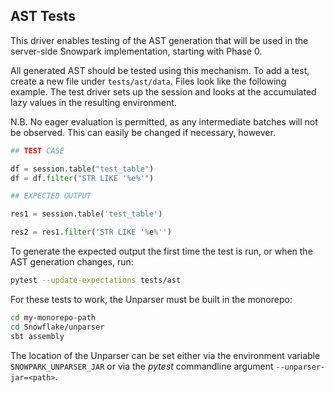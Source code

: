 ## AST Tests

This driver enables testing of the AST generation that will be used in the server-side Snowpark implementation, starting with Phase 0.

All generated AST should be tested using this mechanism. To add a test, create a new file under `tests/ast/data`. Files look like the following example. The test driver sets up the session and looks at the accumulated lazy values in the resulting environment.

N.B. No eager evaluation is permitted, as any intermediate batches will not be observed. This can easily be changed if necessary, however.

```python
## TEST CASE

df = session.table("test_table")
df = df.filter("STR LIKE '%e%'")

## EXPECTED OUTPUT

res1 = session.table('test_table')

res2 = res1.filter('STR LIKE '%e%'')
```

To generate the expected output the first time the test is run, or when the AST generation changes, run:
```bash
pytest --update-expectations tests/ast
```

For these tests to work, the Unparser must be built in the monorepo:
```bash
cd my-monorepo-path
cd Snowflake/unparser
sbt assembly
```

The location of the Unparser can be set either via the environment variable `SNOWPARK_UNPARSER_JAR` or via the _pytest_ commandline argument `--unparser-jar=<path>`.
